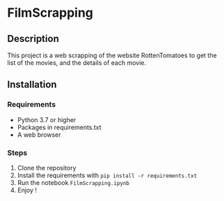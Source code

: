 # FilmScrapping

## Description

This project is a web scrapping of the website RottenTomatoes to get the list of the movies, and the details of each movie.


## Installation

### Requirements

- Python 3.7 or higher
- Packages in requirements.txt
- A web browser

### Steps

1. Clone the repository
2. Install the requirements with `pip install -r requirements.txt`
3. Run the notebook `FilmScrapping.ipynb`
4. Enjoy !


